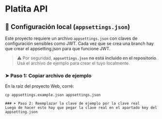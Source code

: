 ﻿# Platita API

## 🔐 Configuración local (`appsettings.json`)

Este proyecto requiere un archivo `appsettings.json` con claves de configuración sensibles como JWT.
Cada vez que se crea una branch hay que crear el appsetting.json para que funcione JWT.

> ⚠️ Por seguridad, **`appsettings.json` no está incluido en el repositorio**.  
> Usá el archivo de ejemplo para crear el tuyo localmente.

### ➤ Paso 1: Copiar archivo de ejemplo

En la raíz del proyecto Web, corré:

```en bash hacer este comando
cp appsettings.example.json appsettings.json

### ➤ Paso 2: Reemplazar la clave de ejemplo por la clave real
Luego de hacer esto hay que pegar la clave real en el apartado key del appsetting.json